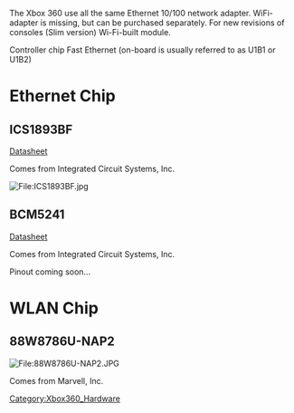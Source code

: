 The Xbox 360 use all the same Ethernet 10/100 network adapter.
WiFi-adapter is missing, but can be purchased separately. For new
revisions of consoles (Slim version) Wi-Fi-built module.

Controller chip Fast Ethernet (on-board is usually referred to as U1B1
or
U1B2)

# Ethernet Chip

## ICS1893BF

[Datasheet](http://www.dz863.com/downloadpdf-nalovdjulo-ICS1893BKLFT.pdf)

Comes from Integrated Circuit Systems, Inc.

![<File:ICS1893BF.jpg>](ICS1893BF.jpg
"File:ICS1893BF.jpg")

## BCM5241

[Datasheet](http://www.datasheetcatalog.org/datasheet2/6/0rph5whyftf3gi8c6lyy5xp2037y.pdf)

Comes from Integrated Circuit Systems, Inc.

Pinout coming soon...

# WLAN Chip

## 88W8786U-NAP2

![<File:88W8786U-NAP2.JPG>](88W8786U-NAP2.JPG "File:88W8786U-NAP2.JPG")

Comes from Marvell, Inc.

[Category:Xbox360_Hardware](Category:Xbox360_Hardware "wikilink")